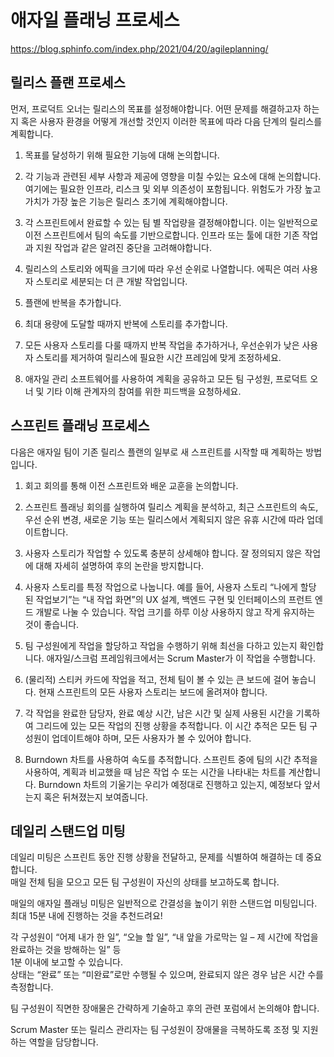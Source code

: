 # 애자일 플래닝 프로세스

https://blog.sphinfo.com/index.php/2021/04/20/agileplanning/

## 릴리스 플랜 프로세스

먼저, 프로덕트 오너는 릴리스의 목표를 설정해야합니다.
어떤 문제를 해결하고자 하는지 혹은 사용자 환경을 어떻게 개선할 것인지 이러한 목표에 따라 다음 단계의 릴리스를 계획합니다.

1. 목표를 달성하기 위해 필요한 기능에 대해 논의합니다.

2. 각 기능과 관련된 세부 사항과 제공에 영향을 미칠 수있는 요소에 대해 논의합니다. 여기에는 필요한 인프라, 리스크 및 외부 의존성이 포함됩니다. 위험도가 가장 높고 가치가 가장 높은 기능은 릴리스 초기에 계획해야합니다.

3. 각 스프린트에서 완료할 수 있는 팀 별 작업량을 결정해야합니다. 이는 일반적으로 이전 스프린트에서 팀의 속도를 기반으로합니다. 인프라 또는 툴에 대한 기존 작업과 지원 작업과 같은 알려진 중단을 고려해야합니다.

4. 릴리스의 스토리와 에픽을 크기에 따라 우선 순위로 나열합니다. 에픽은 여러 사용자 스토리로 세분되는 더 큰 개발 작업입니다.

5. 플랜에 반복을 추가합니다.

6. 최대 용량에 도달할 때까지 반복에 스토리를 추가합니다.

7. 모든 사용자 스토리를 다룰 때까지 반복 작업을 추가하거나, 우선순위가 낮은 사용자 스토리를 제거하여 릴리스에 필요한 시간 프레임에 맞게 조정하세요.

8. 애자일 관리 소프트웨어를 사용하여 계획을 공유하고 모든 팀 구성원, 프로덕트 오너 및 기타 이해 관계자의 참여를 위한 피드백을 요청하세요.

## 스프린트 플래닝 프로세스

다음은 애자일 팀이 기존 릴리스 플랜의 일부로 새 스프린트를 시작할 때 계획하는 방법입니다.

1. 회고 회의를 통해 이전 스프린트와 배운 교훈을 논의합니다.

2. 스프린트 플래닝 회의를 실행하여 릴리스 계획을 분석하고, 최근 스프린트의 속도, 우선 순위 변경, 새로운 기능 또는 릴리스에서 계획되지 않은 유휴 시간에 따라 업데이트합니다.

3. 사용자 스토리가 작업할 수 있도록 충분히 상세해야 합니다. 잘 정의되지 않은 작업에 대해 자세히 설명하여 후의 논란을 방지합니다.

4. 사용자 스토리를 특정 작업으로 나눕니다. 예를 들어, 사용자 스토리 “나에게 할당 된 작업보기”는 “내 작업 화면”의 UX 설계, 백엔드 구현 및 인터페이스의 프런트 엔드 개발로 나눌 수 있습니다. 작업 크기를 하루 이상 사용하지 않고 작게 유지하는 것이 좋습니다.

5. 팀 구성원에게 작업을 할당하고 작업을 수행하기 위해 최선을 다하고 있는지 확인합니다. 애자일/스크럼 프레임워크에서는 Scrum Master가 이 작업을 수행합니다.

6. (물리적) 스티커 카드에 작업을 적고, 전체 팀이 볼 수 있는 큰 보드에 걸어 놓습니다. 현재 스프린트의 모든 사용자 스토리는 보드에 올려져야 합니다.

7. 각 작업을 완료한 담당자, 완료 예상 시간, 남은 시간 및 실제 사용된 시간을 기록하여 그리드에 있는 모든 작업의 진행 상황을 추적합니다. 이 시간 추적은 모든 팀 구성원이 업데이트해야 하며, 모든 사용자가 볼 수 있어야 합니다.

8. Burndown 차트를 사용하여 속도를 추적합니다. 스프린트 중에 팀의 시간 추적을 사용하여, 계획과 비교했을 때 남은 작업 수 또는 시간을 나타내는 차트를 계산합니다. Burndown 차트의 기울기는 우리가 예정대로 진행하고 있는지, 예정보다 앞서는지 혹은 뒤쳐졌는지 보여줍니다.

## 데일리 스탠드업 미팅

데일리 미팅은 스프린트 동안 진행 상황을 전달하고, 문제를 식별하여 해결하는 데 중요합니다.  
매일 전체 팀을 모으고 모든 팀 구성원이 자신의 상태를 보고하도록 합니다.

매일의 애자일 플래닝 미팅은 일반적으로 간결성을 높이기 위한 스탠드업 미팅입니다.  
최대 15분 내에 진행하는 것을 추천드려요!

각 구성원이 “어제 내가 한 일”, “오늘 할 일”, “내 앞을 가로막는 일 – 제 시간에 작업을 완료하는 것을 방해하는 일” 등  
1분 이내에 보고할 수 있습니다.  
상태는 “완료” 또는 “미완료”로만 수행될 수 있으며, 완료되지 않은 경우 남은 시간 수를 측정합니다.

팀 구성원이 직면한 장애물은 간략하게 기술하고 후의 관련 포럼에서 논의해야 합니다.

Scrum Master 또는 릴리스 관리자는 팀 구성원이 장애물을 극복하도록 조정 및 지원하는 역할을 담당합니다.
